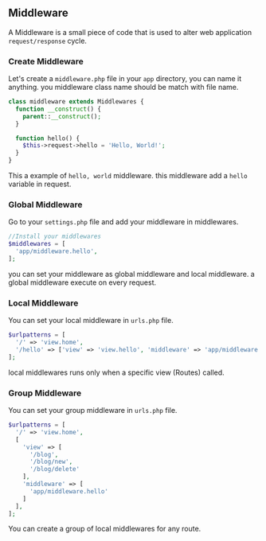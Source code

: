 ## Middleware

  A Middleware is a small piece of code that is used to alter web application `request/response` cycle.

### Create Middleware

  Let's create a `middleware.php` file in your `app` directory, you can name it anything. you middleware class name should be match with file name.

```php
class middleware extends Middlewares {
  function __construct() {
    parent::__construct();
  }

  function hello() {
    $this->request->hello = 'Hello, World!';
  }
}
```

  This a example of `hello, world` middleware. this middleware add a `hello` variable in request.

### Global Middleware

  Go to your `settings.php` file and add your middleware in middlewares.

```php
//Install your middlewares
$middlewares = [
  'app/middleware.hello',
];
```

  you can set your middleware as global middleware and local middleware. a global middleware execute on every request.

### Local Middleware

  You can set your local middleware in `urls.php` file.

```php
$urlpatterns = [
  '/' => 'view.home',
  '/hello' => ['view' => 'view.hello', 'middleware' => 'app/middleware.hello'],
];
```

  local middlewares runs only when a specific view (Routes) called.


### Group Middleware

  You can set your group middleware in `urls.php` file.

```php
$urlpatterns = [
  '/' => 'view.home',
  [
    'view' => [
      '/blog',
      '/blog/new',
      '/blog/delete'
    ],
    'middleware' => [
      'app/middleware.hello'
    ]
  ],
];
```

You can create a group of local middlewares for any route.
